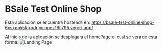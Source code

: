 # BSale Test Online Shop

Esta aplicación se encuentra hosteada en: https://bsale-test-online-shop-6xsxpo55k-rodrigolopez160795.vercel.app/

Al inicio de la aplicación se desplegara el homePage el cual se vera de esta forma:
![Landing Page]('./assets/images/readme/landing.png')
